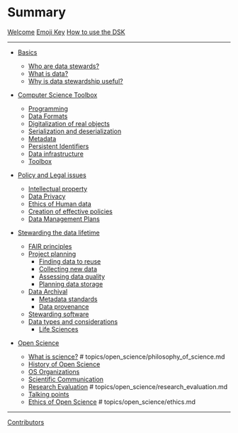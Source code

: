 # Summary

[Welcome](landing.md)
[Emoji Key](emoji_key.md)
[How to use the DSK](topics/basics/using_remote_resources.md)

---
- [Basics](topics/basics/README.md)
  - [Who are data stewards?](topics/basics/competences.md)
  - [What is data?](topics/basics/data_definition.md)
  - [Why is data stewardship useful?]()

- [Computer Science Toolbox](topics/computer_science/README.md)
  - [Programming](topics/computer_science/programming.md)
  - [Data Formats]()
  - [Digitalization of real objects]()
  - [Serialization and deserialization]()
  - [Metadata]()
  - [Persistent Identifiers]()
  - [Data infrastructure]()
  - [Toolbox]()

- [Policy and Legal issues](topics/policy_and_legal/README.md)
  - [Intellectual property]()
  - [Data Privacy]()
  - [Ethics of Human data]()
  - [Creation of effective policies]()
  - [Data Management Plans]()

- [Stewarding the data lifetime](topics/stewarding_data/README.md)
  - [FAIR principles]()
  - [Project planning]()
    - [Finding data to reuse]()
    - [Collecting new data]()
    - [Assessing data quality]()
    - [Planning data storage]()
  - [Data Archival]()
    - [Metadata standards]()
    - [Data provenance]()
  - [Stewarding software]()
  - [Data types and considerations]()
    - [Life Sciences]()
    
- [Open Science](topics/open_science/README.md)
  - [What is science?]() # topics/open_science/philosophy_of_science.md
  - [History of Open Science](topics/open_science/os_history.md)
  - [OS Organizations](topics/open_science/open_science_organizations.md)
  - [Scientific Communication](topics/open_science/scientific_communication.md)
  - [Research Evaluation]() # topics/open_science/research_evaluation.md
  - [Talking points](topics/open_science/talking_points.md)
  - [Ethics of Open Science]() # topics/open_science/ethics.md
---

[Contributors](CONTRIBUTORS.md)

